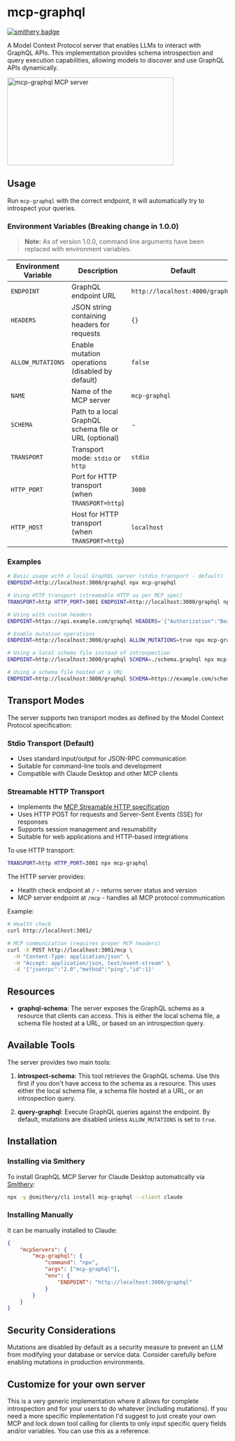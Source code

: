 # mcp-graphql

[![smithery badge](https://smithery.ai/badge/mcp-graphql)](https://smithery.ai/server/mcp-graphql)

A Model Context Protocol server that enables LLMs to interact with GraphQL APIs. This implementation provides schema introspection and query execution capabilities, allowing models to discover and use GraphQL APIs dynamically.

<a href="https://glama.ai/mcp/servers/4zwa4l8utf"><img width="380" height="200" src="https://glama.ai/mcp/servers/4zwa4l8utf/badge" alt="mcp-graphql MCP server" /></a>

## Usage

Run `mcp-graphql` with the correct endpoint, it will automatically try to introspect your queries.

### Environment Variables (Breaking change in 1.0.0)

> **Note:** As of version 1.0.0, command line arguments have been replaced with environment variables.

| Environment Variable | Description | Default |
|----------|-------------|---------|
| `ENDPOINT` | GraphQL endpoint URL | `http://localhost:4000/graphql` |
| `HEADERS` | JSON string containing headers for requests | `{}` |
| `ALLOW_MUTATIONS` | Enable mutation operations (disabled by default) | `false` |
| `NAME` | Name of the MCP server | `mcp-graphql` |
| `SCHEMA` | Path to a local GraphQL schema file or URL (optional) | - |
| `TRANSPORT` | Transport mode: `stdio` or `http` | `stdio` |
| `HTTP_PORT` | Port for HTTP transport (when `TRANSPORT=http`) | `3000` |
| `HTTP_HOST` | Host for HTTP transport (when `TRANSPORT=http`) | `localhost` |

### Examples

```bash
# Basic usage with a local GraphQL server (stdio transport - default)
ENDPOINT=http://localhost:3000/graphql npx mcp-graphql

# Using HTTP transport (streamable HTTP as per MCP spec)
TRANSPORT=http HTTP_PORT=3001 ENDPOINT=http://localhost:3000/graphql npx mcp-graphql

# Using with custom headers
ENDPOINT=https://api.example.com/graphql HEADERS='{"Authorization":"Bearer token123"}' npx mcp-graphql

# Enable mutation operations
ENDPOINT=http://localhost:3000/graphql ALLOW_MUTATIONS=true npx mcp-graphql

# Using a local schema file instead of introspection
ENDPOINT=http://localhost:3000/graphql SCHEMA=./schema.graphql npx mcp-graphql

# Using a schema file hosted at a URL
ENDPOINT=http://localhost:3000/graphql SCHEMA=https://example.com/schema.graphql npx mcp-graphql
```

## Transport Modes

The server supports two transport modes as defined by the Model Context Protocol specification:

### Stdio Transport (Default)
- Uses standard input/output for JSON-RPC communication
- Suitable for command-line tools and development
- Compatible with Claude Desktop and other MCP clients

### Streamable HTTP Transport
- Implements the [MCP Streamable HTTP specification](https://modelcontextprotocol.io/specification/draft/basic/transports#streamable-http)
- Uses HTTP POST for requests and Server-Sent Events (SSE) for responses
- Supports session management and resumability
- Suitable for web applications and HTTP-based integrations

To use HTTP transport:
```bash
TRANSPORT=http HTTP_PORT=3001 npx mcp-graphql
```

The HTTP server provides:
- Health check endpoint at `/` - returns server status and version
- MCP server endpoint at `/mcp` - handles all MCP protocol communication

Example:
```bash
# Health check
curl http://localhost:3001/

# MCP communication (requires proper MCP headers)
curl -X POST http://localhost:3001/mcp \
  -H "Content-Type: application/json" \
  -H "Accept: application/json, text/event-stream" \
  -d '{"jsonrpc":"2.0","method":"ping","id":1}'
```

## Resources

- **graphql-schema**: The server exposes the GraphQL schema as a resource that clients can access. This is either the local schema file, a schema file hosted at a URL, or based on an introspection query.

## Available Tools

The server provides two main tools:

1. **introspect-schema**: This tool retrieves the GraphQL schema. Use this first if you don't have access to the schema as a resource.
This uses either the local schema file, a schema file hosted at a URL, or an introspection query.

2. **query-graphql**: Execute GraphQL queries against the endpoint. By default, mutations are disabled unless `ALLOW_MUTATIONS` is set to `true`.

## Installation

### Installing via Smithery

To install GraphQL MCP Server for Claude Desktop automatically via [Smithery](https://smithery.ai/server/mcp-graphql):

```bash
npx -y @smithery/cli install mcp-graphql --client claude
```

### Installing Manually

It can be manually installed to Claude:
```json
{
    "mcpServers": {
        "mcp-graphql": {
            "command": "npx",
            "args": ["mcp-graphql"],
            "env": {
                "ENDPOINT": "http://localhost:3000/graphql"
            }
        }
    }
}
```

## Security Considerations

Mutations are disabled by default as a security measure to prevent an LLM from modifying your database or service data. Consider carefully before enabling mutations in production environments.

## Customize for your own server

This is a very generic implementation where it allows for complete introspection and for your users to do whatever (including mutations). If you need a more specific implementation I'd suggest to just create your own MCP and lock down tool calling for clients to only input specific query fields and/or variables. You can use this as a reference.

